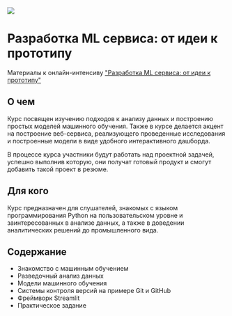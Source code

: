 <img src=https://media.cntraveler.com/photos/57222730a1d0c8fd663d4427/16:9/w_2240,c_limit/spirit-airlines-plane-GettyImages-103944389.jpg>

# Разработка ML сервиса: от идеи к прототипу
Материалы к онлайн-интенсиву ["Разработка ML сервиса: от идеи к прототипу"](https://stepik.org/course/176820/promo)

## О чем
Курс посвящен изучению подходов к анализу данных и построению простых моделей машинного обучения. Также в курсе делается акцент на построение веб-сервиса, реализующего проведенные исследования и построенные модели в виде удобного интерактивного дашборда.

В процессе курса участники будут работать над проектной задачей, успешно выполнив которую, они получат готовый продукт и смогут добавить такой проект в резюме.

## Для кого
Курс предназначен для слушателей, знакомых с языком программирования Python на пользовательском уровне и заинтересованных в анализе данных, а также в доведении аналитических решений до промышленного вида.

## Содержание

- Знакомство с машинным обучением
- Разведочный анализ данных
- Модели машинного обучения
- Системы контроля версий на примере Git и GitHub
- Фреймворк Streamlit
- Практическое задание
